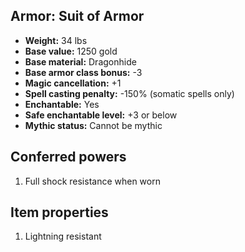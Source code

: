 ## Armor: Suit of Armor
- **Weight:** 34 lbs
- **Base value:** 1250 gold
- **Base material:** Dragonhide
- **Base armor class bonus:** -3
- **Magic cancellation:** +1
- **Spell casting penalty:** -150% (somatic spells only)
- **Enchantable:** Yes
- **Safe enchantable level:** +3 or below
- **Mythic status:** Cannot be mythic
## Conferred powers
1. Full shock resistance when worn
## Item properties
1. Lightning resistant
